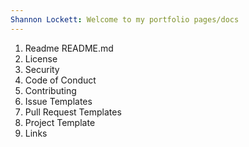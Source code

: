 ```yaml
---
Shannon Lockett: Welcome to my portfolio pages/docs
---
```


1. Readme README.md
2. License
3. Security
4. Code of Conduct
5. Contributing
6. Issue Templates
7. Pull Request Templates
8. Project Template
9. Links
